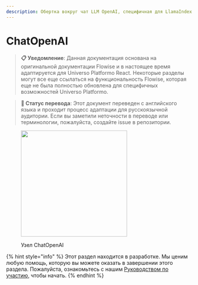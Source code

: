 ```yaml
---
description: Обертка вокруг чат LLM OpenAI, специфичная для LlamaIndex.
---
```


# ChatOpenAI

> **📋 Уведомление**: Данная документация основана на оригинальной документации Flowise и в настоящее время адаптируется для Universo Platformo React. Некоторые разделы могут все еще ссылаться на функциональность Flowise, которая еще не была полностью обновлена для специфичных возможностей Universo Platformo.

> **🔄 Статус перевода**: Этот документ переведен с английского языка и проходит процесс адаптации для русскоязычной аудитории. Если вы заметили неточности в переводе или терминологии, пожалуйста, создайте issue в репозитории.

<figure><img src="../../../.gitbook/assets/image (3) (1) (1) (1) (1) (1) (2).png" alt="" width="286"><figcaption><p>Узел ChatOpenAI</p></figcaption></figure>

{% hint style="info" %}
Этот раздел находится в разработке. Мы ценим любую помощь, которую вы можете оказать в завершении этого раздела. Пожалуйста, ознакомьтесь с нашим [Руководством по участию](broken-reference), чтобы начать.
{% endhint %}
